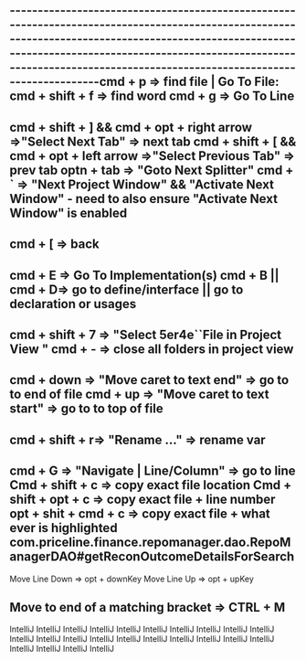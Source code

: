 -------------------------------------------------------------------------------------------------------------------------------------------------------------------------------------------------------------------------------------------------------------------------------cmd + p => find file | Go To File: 
cmd + shift + f => find word
cmd + g => Go To Line
------------------------------------------------------------------------------------------------------------------------------------------------------------------------------------------------------------------------------------------------------------------------------
cmd + shift + ] && cmd + opt + right arrow =>"Select Next Tab" => next tab
cmd + shift + [ && cmd + opt + left arrow =>"Select Previous Tab" => prev tab
optn + tab => "Goto Next Splitter"
cmd + ` => "Next Project Window" && "Activate Next Window"
	- need to also ensure "Activate Next Window" is enabled
------------------------------------------------------------------------------------------------------------------------------------------------------------------------------------------------------------------------------------------------------------------------------
cmd + [ => back 
------------------------------------------------------------------------------------------------------------------------------------------------------------------------------------------------------------------------------------------------------------------------------
cmd + E => Go To Implementation(s)
cmd + B || cmd + D=> go to define/interface || go to declaration or usages
------------------------------------------------------------------------------------------------------------------------------------------------------------------------------------------------------------------------------------------------------------------------------
cmd + shift + 7 => "Select 5er4e``File in Project View "
cmd + - => close all folders in project view
------------------------------------------------------------------------------------------------------------------------------------------------------------------------------------------------------------------------------------------------------------------------------
cmd + down => "Move caret to text end" => go to to end of file
cmd + up => "Move caret to text start" => go to to top of file
------------------------------------------------------------------------------------------------------------------------------------------------------------------------------------------------------------------------------------------------------------------------------
cmd + shift + r=> "Rename ..." => rename var
------------------------------------------------------------------------------------------------------------------------------------------------------------------------------------------------------------------------------------------------------------------------------
cmd + G => "Navigate | Line/Column" => go to line 
Cmd + shift + c => copy exact file location
Cmd + shift + opt + c => copy exact file + line number
opt + shit + cmd + c => copy exact file + what ever is highlighted
com.priceline.finance.repomanager.dao.RepoManagerDAO#getReconOutcomeDetailsForSearch
------------------------------------------------------------------------------------------------------------------------------------------------------------------------------------------------------------------------------------------------------------------------------
Move Line Down => opt + downKey
Move Line Up => opt + upKey


Move to end of a matching bracket => CTRL + M
------------------------------------------------------------------------------------------------------------------------------------------------------------------------------------------------------------------------------------------------------------------------------
IntelliJ IntelliJ IntelliJ IntelliJ IntelliJ IntelliJ IntelliJ IntelliJ IntelliJ IntelliJ IntelliJ IntelliJ IntelliJ IntelliJ IntelliJ IntelliJ IntelliJ IntelliJ IntelliJ IntelliJ IntelliJ IntelliJ IntelliJ IntelliJ
